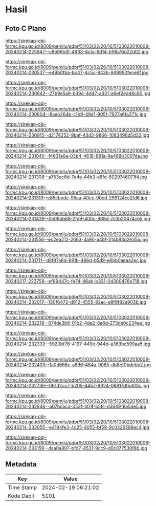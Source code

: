 # Hasil

## Foto C Plano

https://sirekap-obj-formc.kpu.go.id/8009/pemilu/pdpr/51/03/02/20/10/5103022010008-20240214-225947--c8596b3f-4933-4cfa-9d14-b16b76d22d02.jpg

https://sirekap-obj-formc.kpu.go.id/8009/pemilu/pdpr/51/03/02/20/10/5103022010008-20240214-230537--e49b0fba-bc47-4c5c-843b-949950fece6f.jpg

https://sirekap-obj-formc.kpu.go.id/8009/pemilu/pdpr/51/03/02/20/10/5103022010008-20240214-230642--27b9e5a9-b394-4d47-ad31-a6ef2ed48c80.jpg

https://sirekap-obj-formc.kpu.go.id/8009/pemilu/pdpr/51/03/02/20/10/5103022010008-20240214-230804--8aab264b-c1b9-49d1-905f-7927a6fa271c.jpg

https://sirekap-obj-formc.kpu.go.id/8009/pemilu/pdpr/51/03/02/20/10/5103022010008-20240214-230915--d2174252-9bef-43d3-9866-1083496d5d32.jpg

https://sirekap-obj-formc.kpu.go.id/8009/pemilu/pdpr/51/03/02/20/10/5103022010008-20240214-231040--f4631a6a-03b4-4618-881a-9a488b3007da.jpg

https://sirekap-obj-formc.kpu.go.id/8009/pemilu/pdpr/51/03/02/20/10/5103022010008-20240214-231308--a753ec6d-7e4a-44b3-a8fd-6029746071f4.jpg

https://sirekap-obj-formc.kpu.go.id/8009/pemilu/pdpr/51/03/02/20/10/5103022010008-20240214-231319--c85cbede-95aa-40ce-90ed-299124ce2fd6.jpg

https://sirekap-obj-formc.kpu.go.id/8009/pemilu/pdpr/51/03/02/20/10/5103022010008-20240214-231439--0e06bb68-2fd9-400c-988d-7c0b20474cb5.jpg

https://sirekap-obj-formc.kpu.go.id/8009/pemilu/pdpr/51/03/02/20/10/5103022010008-20240214-231556--ec2ea212-2663-4a90-a4bf-314b83d2e35a.jpg

https://sirekap-obj-formc.kpu.go.id/8009/pemilu/pdpr/51/03/02/20/10/5103022010008-20240214-231711--d8f97a8d-981b-486d-b5d9-e6bb0aeaa2ec.jpg

https://sirekap-obj-formc.kpu.go.id/8009/pemilu/pdpr/51/03/02/20/10/5103022010008-20240217-223758--ef89447c-fe74-46ab-b331-0d300476e718.jpg

https://sirekap-obj-formc.kpu.go.id/8009/pemilu/pdpr/51/03/02/20/10/5103022010008-20240214-232017--130f6472-d912-4555-82ac-e8f9f82a903b.jpg

https://sirekap-obj-formc.kpu.go.id/8009/pemilu/pdpr/51/03/02/20/10/5103022010008-20240214-232218--674de3b9-01b2-4de2-8a6d-273de0c234ee.jpg

https://sirekap-obj-formc.kpu.go.id/8009/pemilu/pdpr/51/03/02/20/10/5103022010008-20240214-232333--5920bf76-4197-449e-944d-a363bc599aa5.jpg

https://sirekap-obj-formc.kpu.go.id/8009/pemilu/pdpr/51/03/02/20/10/5103022010008-20240214-232433--1a0d668c-a896-484a-9085-db8ef0bdebb2.jpg

https://sirekap-obj-formc.kpu.go.id/8009/pemilu/pdpr/51/03/02/20/10/5103022010008-20240214-232736--061d2cc7-b205-4457-9924-06917df5d03c.jpg

https://sirekap-obj-formc.kpu.go.id/8009/pemilu/pdpr/51/03/02/20/10/5103022010008-20240214-232946--a07bcbca-053f-401f-b5fc-d364918a5de5.jpg

https://sirekap-obj-formc.kpu.go.id/8009/pemilu/pdpr/51/03/02/20/10/5103022010008-20240214-233055--e4194fe3-4c25-4055-bf59-9c0326588ec4.jpg

https://sirekap-obj-formc.kpu.go.id/8009/pemilu/pdpr/51/03/02/20/10/5103022010008-20240214-233159--daa0a897-bfd7-4531-9cc9-d0c077530f8b.jpg


## Metadata

| Key        | Value               |
| ---------- | ------------------- |
| Time Stamp | 2024-02-19 06:21:02 |
| Kode Dapil | 5101                |



